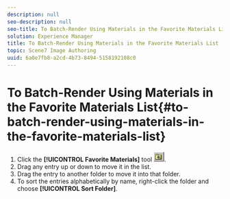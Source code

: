 ```yaml
---
description: null
seo-description: null
seo-title: To Batch-Render Using Materials in the Favorite Materials List
solution: Experience Manager
title: To Batch-Render Using Materials in the Favorite Materials List
topic: Scene7 Image Authoring
uuid: 6a0e7fb8-a2cd-4b73-8494-5158192108c0
---
```


# To Batch-Render Using Materials in the Favorite Materials List{#to-batch-render-using-materials-in-the-favorite-materials-list}

1. Click the **[!UICONTROL Favorite Materials]** tool ![](assets/fav_mat.png).
1. Drag any entry up or down to move it in the list.
1. Drag the entry to another folder to move it into that folder.
1. To sort the entries alphabetically by name, right-click the folder and choose **[!UICONTROL Sort Folder]**.
